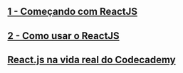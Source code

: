 ## [1 - Começando com ReactJS](http://willianjusten.com.br/comecando-com-react/)  
## [2 - Como usar o ReactJS](http://willianjusten.com.br/como-usar-o-reactjs/)  
## [React.js na vida real do Codecademy](http://www.infoq.com/br/articles/reactjs-codecademy)  
